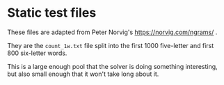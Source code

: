 # Static test files

These files are adapted from Peter Norvig's https://norvig.com/ngrams/ .

They are the `count_1w.txt` file split into the first 1000 five-letter
and first 800 six-letter words.

This is a large enough pool that the solver is doing something
interesting, but also small enough that it won't take long about it.
